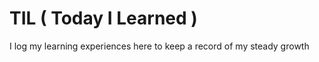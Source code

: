 # TIL ( Today I Learned )
I log my learning experiences here to keep a record of my steady growth








